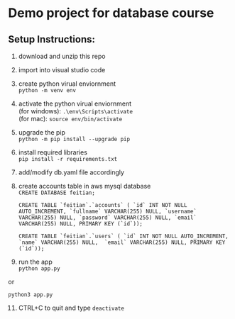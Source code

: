 # Demo project for database course

## Setup Instructions:

1. download and unzip this repo

2. import into visual studio code

3. create python virual enviornment \
```python -m venv env```
   
4. activate the python virual enviornment \
   (for windows): ```.\env\Scripts\activate``` \
   (for mac): ```source env/bin/activate```
   
5. upgrade the pip \
```python -m pip install --upgrade pip```

6. install required libraries \
```pip install -r requirements.txt```

7. add/modify db.yaml file accordingly

8. create accounts table in aws mysql database \
```CREATE DATABASE feitian;```

   ```CREATE TABLE `feitian`.`accounts` ( `id` INT NOT NULL AUTO_INCREMENT, `fullname` VARCHAR(255) NULL, `username` VARCHAR(255) NULL, `password` VARCHAR(255) NULL, `email` VARCHAR(255) NULL, PRIMARY KEY (`id`));```

   ```CREATE TABLE `feitian`.`users` ( `id` INT NOT NULL AUTO_INCREMENT, `name` VARCHAR(255) NULL,  `email` VARCHAR(255) NULL, PRIMARY KEY (`id`));```

10. run the app \
```python app.py```
   
   or

```python3 app.py```

11. CTRL+C to quit and type ```deactivate```

